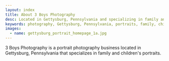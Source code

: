 ```yaml
---
layout: index
title: About 3 Boys Photography
desc: Located in Gettysburg, Pennsylvania and specializing in family and children's portraits.
keywords: photography, Gettysburg, Pennsylvania, portraits, family, children, kids
images:
  - name: gettysburg_portrait_homepage_1a.jpg
---
```

3 Boys Photography is a portrait photography business located in Gettysburg, Pennsylvania that specializes in family and children's portraits.